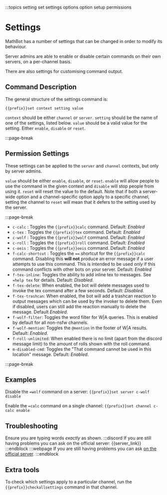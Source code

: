:::topics setting set settings options option setup permissions

# Settings

MathBot has a number of settings that can be changed in order to modify its behaviour.

Server admins are able to enable or disable certain commands on their own servers, on a per-channel basis.

There are also settings for customising command output.

## Command Description

The general structure of the settings command is:

```
{{prefix}}set context setting value
```

`context` should be either `channel` or `server`.
`setting` should be the name of one of the settings, listed below.
`value` should be a valid value for the setting. Either `enable`, `disable` or `reset`.

:::page-break

## Permission Settings

These settings can be applied to the `server` and `channel` contexts, but only by server admins.

`value` should be either `enable`, `disable`, or `reset`. `enable` will allow people to use the command in the given context and `disable` will stop people from using it. `reset` will reset the value to the default. Note that if both a server-wide option and a channel-specific option apply to a specific channel, setting the channel to `reset` will mean that it defers to the setting used by the server.

:::page-break

- `c-calc` : Toggles the `{{prefix}}calc` command. Default: *Enabled*
- `c-tex` : Toggles the `{{prefix}}tex` command. Default: *Enabled*
- `c-wolf` : Toggles the `{{prefix}}wolf` command. Default: *Enabled*
- `c-roll` : Toggles the `{{prefix}}roll` command. Default: *Enabled*
- `c-oeis` : Toggles the `{{prefix}}oeis` command. Default: *Enabled*
- `f-calc-shortcut` : Toggles the `==` shortcut for the `{{prefix}}calc` command. Disabling this **will not** produce an error message if a user attempts to use this command. This is intended to be used *only* if this command conflicts with other bots on your server. Default: *Enabled*
- `f-tex-inline`: Toggles the ability to add inline tex to messages. See `=help tex` for details. Default: *Disabled*.
- `f-tex-delete`: When enabled, the bot will delete messages used to invoke the tex command after a few seconds. Default: *Disabled*.
- `f-tex-trashcan`: When enabled, the bot will add a trashcan reaction to output messages which can be used by the invoker to delete them. Even if disabled, users can still add the reaction manually to delete the message. Default *Enabled*.
- `f-wolf-filter`: Toggles the word filter for W|A queries. This is enabled by default for all non-nsfw channels.
- `f-wolf-mention`: Toggles the `@mention` in the footer of W|A results. Default: *Enabled*.
- `f-roll-unlimited`: When enabled there is no limit (apart from the discord message limit) to the amount of rolls shown with the roll command.
- `m-disabled-cmd`: Toggles the "That command cannot be used in this location" message. Default: *Enabled*.

:::page-break

## Examples

Disable the `=wolf` command on a server:
`{{prefix}}set server c-wolf disable`

Enable the `=calc` command on a single channel:
`{{prefix}}set channel c-calc enable`

## Troubleshooting

Ensure you are typing words *exactly* as shown.
:::discord
If you are still having problems you can ask on the official server: {{server_link}}
:::endblock
:::webpage
If you are still having problems you can ask [on the official server]({{server_link}}).
:::endblock

## Extra tools

To check which settings apply to a particular channel, run the `{{prefix}}checkallsettings` command in that channel.
